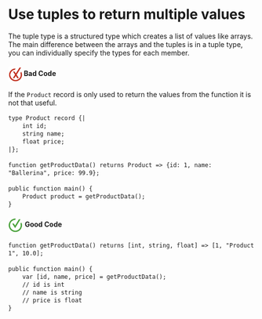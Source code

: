 # Use tuples to return multiple values

The tuple type is a structured type which creates a list of values like arrays. The main difference between the arrays and the tuples is in a tuple type, you can individually specify the types for each member.

<h4><img align="center" height="30" src="../img/BadCode.png"> Bad Code</h4>

If the `Product` record is only used to return the values from the function it is not that useful. 

```bal
type Product record {|
    int id;
    string name;
    float price;
|};

function getProductData() returns Product => {id: 1, name: "Ballerina", price: 99.9};

public function main() {
    Product product = getProductData();
}
```

<h4><img align="center" height="30" src="../img/GoodCode.png"> Good Code</h4>

```bal
function getProductData() returns [int, string, float] => [1, "Product 1", 10.0];

public function main() {
    var [id, name, price] = getProductData();
    // id is int
    // name is string
    // price is float
}
```